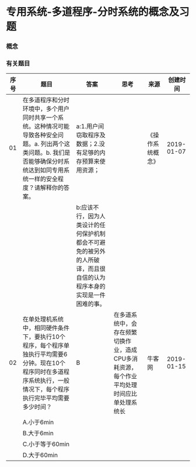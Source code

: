 
# 专用系统-多道程序-分时系统的概念及习题

### 概念

### 有关题目

|序号|题目|答案|思考|来源|创建时间|
|--|--|--|--|--|--|
|01|在多道程序和分时环境中，多个用户同时共享一个系统。这种情况可能导致各种安全问题。a. 列出两个这类问题。b. 我们是否能够确保分时系统达到如同专用系统一样的安全程度？请解释你的答案。|a:1.用户间窃取程序及数据；2.没有足够的内存预算来使用资源；||《操作系统概念》|2019-01-07|
|||b:应该不行，因为人类设计的任何保护机制都会不可避免的被另外的人所破译，而且很自信的认为程序本身的实现是一件困难的事。||||
|02|在单处理机系统中，相同硬件条件下，要执行10个程序，每个程序单独执行平均需要6分钟。现在10个程序同时在多道程序系统执行，一般情况下，每个程序执行完毕平均需要多少时间？|B|在多道系统中，会存在频繁切换作业，造成CPU多消耗资源，每个作业平均处理时间应比单处理系统长|牛客网|2019-01-15|
||A.小于6min|||||
||B.大于6min|||||
||C.小于等于60min|||||
||D.大于60min|||||

